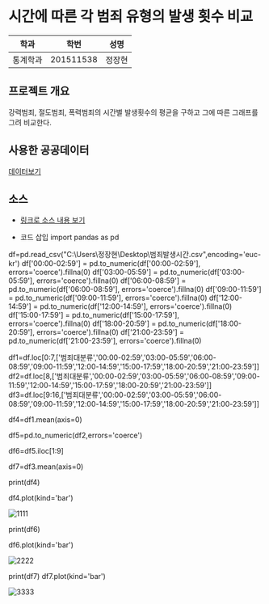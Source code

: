 # 시간에 따른 각 범죄 유형의 발생 횟수 비교

학과 | 학번 | 성명
---- | ---- | ---- 
통계학과 |201511538 |정장현


## 프로젝트 개요
강력범죄, 절도범죄, 폭력범죄의 시간별 발생횟수의 평균을 구하고 그에 따른 그래프를 그려 비교한다.

## 사용한 공공데이터 
[데이터보기](https://github.com/wkd4067/jjh/blob/master/%EB%B2%94%EC%A3%84%EB%B0%9C%EC%83%9D%EC%8B%9C%EA%B0%84.csv)

## 소스
* [링크로 소스 내용 보기](https://github.com/cybermin/python2019/blob/master/tes.py) 

* 코드 삽입
import pandas as pd

df=pd.read_csv("C:\\Users\\정장현\\Desktop\\범죄발생시간.csv",encoding='euc-kr')
df['00:00-02:59'] = pd.to_numeric(df['00:00-02:59'], errors='coerce').fillna(0)
df['03:00-05:59'] = pd.to_numeric(df['03:00-05:59'], errors='coerce').fillna(0)
df['06:00-08:59'] = pd.to_numeric(df['06:00-08:59'], errors='coerce').fillna(0)
df['09:00-11:59'] = pd.to_numeric(df['09:00-11:59'], errors='coerce').fillna(0)
df['12:00-14:59'] = pd.to_numeric(df['12:00-14:59'], errors='coerce').fillna(0)
df['15:00-17:59'] = pd.to_numeric(df['15:00-17:59'], errors='coerce').fillna(0)
df['18:00-20:59'] = pd.to_numeric(df['18:00-20:59'], errors='coerce').fillna(0)
df['21:00-23:59'] = pd.to_numeric(df['21:00-23:59'], errors='coerce').fillna(0)

df1=df.loc[0:7,['범죄대분류','00:00-02:59','03:00-05:59','06:00-08:59','09:00-11:59','12:00-14:59','15:00-17:59','18:00-20:59','21:00-23:59']]
df2=df.loc[8,['범죄대분류','00:00-02:59','03:00-05:59','06:00-08:59','09:00-11:59','12:00-14:59','15:00-17:59','18:00-20:59','21:00-23:59']]
df3=df.loc[9:16,['범죄대분류','00:00-02:59','03:00-05:59','06:00-08:59','09:00-11:59','12:00-14:59','15:00-17:59','18:00-20:59','21:00-23:59']]

df4=df1.mean(axis=0)

df5=pd.to_numeric(df2,errors='coerce')

df6=df5.iloc[1:9]

df7=df3.mean(axis=0)

print(df4)

df4.plot(kind='bar')

![1111](https://user-images.githubusercontent.com/51112537/58796500-66a6aa80-8638-11e9-8e71-1e4eb16908eb.PNG)



print(df6)

df6.plot(kind='bar')

![2222](https://user-images.githubusercontent.com/51112537/58796568-95bd1c00-8638-11e9-886b-ed11b69e8a25.PNG)


print(df7)
df7.plot(kind='bar')

![3333](https://user-images.githubusercontent.com/51112537/58796588-a40b3800-8638-11e9-8d5a-c27edd039069.PNG)



